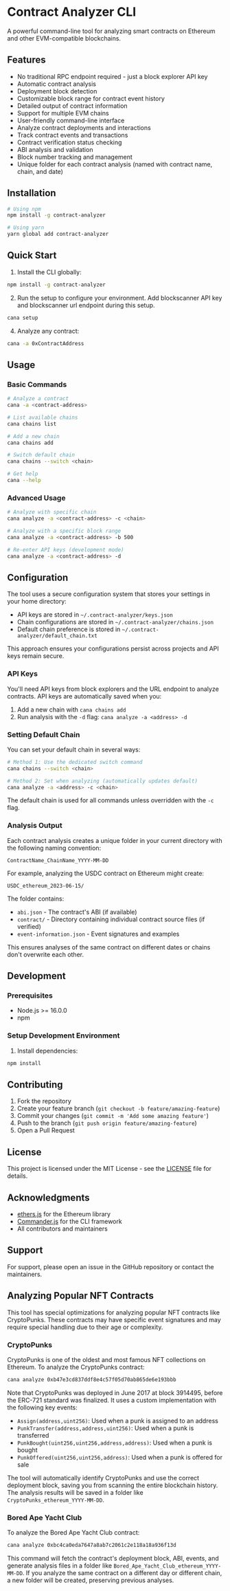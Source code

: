 # Contract Analyzer CLI

A powerful command-line tool for analyzing smart contracts on Ethereum and other EVM-compatible blockchains.

## Features

- No traditional RPC endpoint required - just a block explorer API key
- Automatic contract analysis
- Deployment block detection
- Customizable block range for contract event history
- Detailed output of contract information
- Support for multiple EVM chains
- User-friendly command-line interface
- Analyze contract deployments and interactions
- Track contract events and transactions
- Contract verification status checking
- ABI analysis and validation
- Block number tracking and management
- Unique folder for each contract analysis (named with contract name, chain, and date)

## Installation

```bash
# Using npm
npm install -g contract-analyzer

# Using yarn
yarn global add contract-analyzer
```

## Quick Start

1. Install the CLI globally:
```bash
npm install -g contract-analyzer
```

2. Run the setup to configure your environment. Add blockscanner API key and blockscanner url endpoint during this setup. 
```bash
cana setup
```

4. Analyze any contract:
```bash
cana -a 0xContractAddress
```

## Usage

### Basic Commands

```bash
# Analyze a contract
cana -a <contract-address>

# List available chains
cana chains list

# Add a new chain
cana chains add

# Switch default chain
cana chains --switch <chain>

# Get help
cana --help
```

### Advanced Usage

```bash
# Analyze with specific chain
cana analyze -a <contract-address> -c <chain>

# Analyze with a specific block range
cana analyze -a <contract-address> -b 500

# Re-enter API keys (development mode)
cana analyze -a <contract-address> -d
```

## Configuration

The tool uses a secure configuration system that stores your settings in your home directory:

- API keys are stored in `~/.contract-analyzer/keys.json`
- Chain configurations are stored in `~/.contract-analyzer/chains.json`
- Default chain preference is stored in `~/.contract-analyzer/default_chain.txt`

This approach ensures your configurations persist across projects and API keys remain secure.

### API Keys

You'll need API keys from block explorers and the URL endpoint to analyze contracts. 
API keys are automatically saved when you:
1. Add a new chain with `cana chains add`
2. Run analysis with the `-d` flag: `cana analyze -a <address> -d`

### Setting Default Chain

You can set your default chain in several ways:

```bash
# Method 1: Use the dedicated switch command
cana chains --switch <chain>

# Method 2: Set when analyzing (automatically updates default)
cana analyze -a <address> -c <chain>
```

The default chain is used for all commands unless overridden with the `-c` flag.

### Analysis Output

Each contract analysis creates a unique folder in your current directory with the following naming convention:
```
ContractName_ChainName_YYYY-MM-DD
```

For example, analyzing the USDC contract on Ethereum might create:
```
USDC_ethereum_2023-06-15/
```

The folder contains:
- `abi.json` - The contract's ABI (if available)
- `contract/` - Directory containing individual contract source files (if verified)
- `event-information.json` - Event signatures and examples

This ensures analyses of the same contract on different dates or chains don't overwrite each other.

## Development

### Prerequisites

- Node.js >= 16.0.0
- npm

### Setup Development Environment

1. Install dependencies:
```bash
npm install
```

## Contributing

1. Fork the repository
2. Create your feature branch (`git checkout -b feature/amazing-feature`)
3. Commit your changes (`git commit -m 'Add some amazing feature'`)
4. Push to the branch (`git push origin feature/amazing-feature`)
5. Open a Pull Request

## License

This project is licensed under the MIT License - see the [LICENSE](LICENSE) file for details.

## Acknowledgments

- [ethers.js](https://docs.ethers.org/) for the Ethereum library
- [Commander.js](https://github.com/tj/commander.js) for the CLI framework
- All contributors and maintainers

## Support

For support, please open an issue in the GitHub repository or contact the maintainers.

## Analyzing Popular NFT Contracts

This tool has special optimizations for analyzing popular NFT contracts like CryptoPunks. These contracts may have specific event signatures and may require special handling due to their age or complexity.

### CryptoPunks

CryptoPunks is one of the oldest and most famous NFT collections on Ethereum. To analyze the CryptoPunks contract:

```bash
cana analyze 0xb47e3cd837ddf8e4c57f05d70ab865de6e193bbb
```

Note that CryptoPunks was deployed in June 2017 at block 3914495, before the ERC-721 standard was finalized. It uses a custom implementation with the following key events:

- `Assign(address,uint256)`: Used when a punk is assigned to an address
- `PunkTransfer(address,address,uint256)`: Used when a punk is transferred
- `PunkBought(uint256,uint256,address,address)`: Used when a punk is bought
- `PunkOffered(uint256,uint256,address)`: Used when a punk is offered for sale

The tool will automatically identify CryptoPunks and use the correct deployment block, saving you from scanning the entire blockchain history. The analysis results will be saved in a folder like `CryptoPunks_ethereum_YYYY-MM-DD`.

### Bored Ape Yacht Club

To analyze the Bored Ape Yacht Club contract:

```bash
cana analyze 0xbc4ca0eda7647a8ab7c2061c2e118a18a936f13d
```

This command will fetch the contract's deployment block, ABI, events, and generate analysis files in a folder like `Bored_Ape_Yacht_Club_ethereum_YYYY-MM-DD`. If you analyze the same contract on a different day or different chain, a new folder will be created, preserving previous analyses.